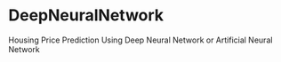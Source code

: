 # DeepNeuralNetwork
Housing Price Prediction Using Deep Neural Network or Artificial Neural Network
